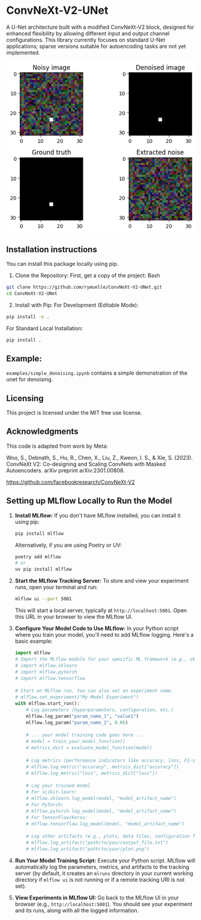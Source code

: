 # ConvNeXt-V2-UNet
A U-Net architecture built with a modified ConvNeXt-V2 block, designed for enhanced flexibility by allowing different input and output channel configurations. This library currently focuses on standard U-Net applications; sparse versions suitable for autoencoding tasks are not yet implemented. 

![denoising_example](figures/denoising_example.png)

## Installation instructions

You can install this package locally using pip.

1. Clone the Repository:
First, get a copy of the project:
Bash

``` bash
git clone https://github.com/rymuelle/ConvNeXt-V2-UNet.git
cd ConvNeXt-V2-UNet
```

2. Install with Pip:
For Development (Editable Mode):
``` bash
pip install -e .
```

For Standard Local Installation:
``` bash
pip install .
```
## Example:

```examples/simple_denoising.ipynb``` contains a simple demonstration of the unet for denoising. 

## Licensing

This project is licensed under the MIT free use license. 


## Acknowledgments

This code is adapted from work by Meta:

Woo, S., Debnath, S., Hu, R., Chen, X., Liu, Z., Kweon, I. S., & Xie, S. (2023). ConvNeXt V2: Co-designing and Scaling ConvNets with Masked Autoencoders. arXiv preprint arXiv:2301.00808.

https://github.com/facebookresearch/ConvNeXt-V2


## Setting up MLflow Locally to Run the Model

1.  **Install MLflow:**
    If you don't have MLflow installed, you can install it using pip:
    ```bash
    pip install mlflow
    ```
    Alternatively, if you are using Poetry or UV:
    ```bash
    poetry add mlflow
    # or
    uv pip install mlflow
    ```

2.  **Start the MLflow Tracking Server:**
    To store and view your experiment runs, open your terminal and run:
    ```bash
    mlflow ui --port 5001
    ```
    This will start a local server, typically at `http://localhost:5001`. Open this URL in your browser to view the MLflow UI.

3.  **Configure Your Model Code to Use MLflow:**
    In your Python script where you train your model, you'll need to add MLflow logging. Here's a basic example:

    ```python
    import mlflow
    # Import the MLflow module for your specific ML framework (e.g., sklearn, pytorch, tensorflow)
    # import mlflow.sklearn
    # import mlflow.pytorch
    # import mlflow.tensorflow

    # Start an MLflow run. You can also set an experiment name.
    # mlflow.set_experiment("My Model Experiment")
    with mlflow.start_run():
        # Log parameters (hyperparameters, configuration, etc.)
        mlflow.log_param("param_name_1", "value1")
        mlflow.log_param("param_name_2", 0.05)

        # ... your model training code goes here ...
        # model = train_your_model_function()
        # metrics_dict = evaluate_model_function(model)

        # Log metrics (performance indicators like accuracy, loss, F1-score)
        # mlflow.log_metric("accuracy", metrics_dict["accuracy"])
        # mlflow.log_metric("loss", metrics_dict["loss"])

        # Log your trained model
        # For scikit-learn:
        # mlflow.sklearn.log_model(model, "model_artifact_name")
        # For PyTorch:
        # mlflow.pytorch.log_model(model, "model_artifact_name")
        # For TensorFlow/Keras:
        # mlflow.tensorflow.log_model(model, "model_artifact_name")

        # Log other artifacts (e.g., plots, data files, configuration files)
        # mlflow.log_artifact("path/to/your/output_file.txt")
        # mlflow.log_artifact("path/to/your/plot.png")
    ```

4.  **Run Your Model Training Script:**
    Execute your Python script. MLflow will automatically log the parameters, metrics, and artifacts to the tracking server (by default, it creates an `mlruns` directory in your current working directory if `mlflow ui` is not running or if a remote tracking URI is not set).

5.  **View Experiments in MLflow UI:**
    Go back to the MLflow UI in your browser (e.g., `http://localhost:5001`). You should see your experiment and its runs, along with all the logged information.
